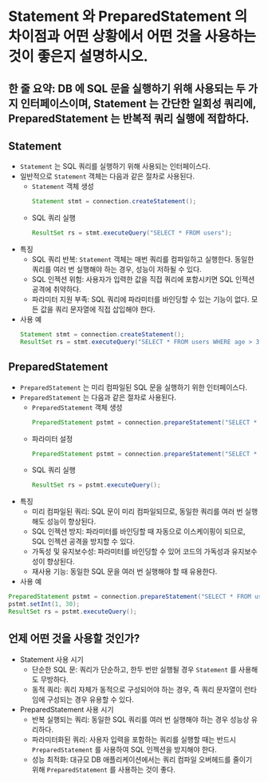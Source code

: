 # Statement 와 PreparedStatement 의 차이점과 어떤 상황에서 어떤 것을 사용하는 것이 좋은지 설명하시오.

## 한 줄 요약: DB 에 SQL 문을 실행하기 위해 사용되는 두 가지 인터페이스이며, Statement 는 간단한 일회성 쿼리에, PreparedStatement 는 반복적 쿼리 실행에 적합하다.

## Statement
- `Statement` 는 SQL 쿼리를 실행하기 위해 사용되는 인터페이스다.
- 일반적으로 `Statement` 객체는 다음과 같은 절차로 사용된다.
    - `Statement` 객체 생성
        ```Java
        Statement stmt = connection.createStatement();
        ```
    - SQL 쿼리 실행
        ```Java
        ResultSet rs = stmt.executeQuery("SELECT * FROM users");
        ```
- 특징
    - SQL 쿼리 반복: `Statement` 객체는 매번 쿼리를 컴파일하고 실행한다. 동일한 쿼리를 여러 번 실행해야 하는 경우, 성능이 저하될 수 있다.
    - SQL 인젝션 위험: 사용자가 입력한 값을 직접 쿼리에 포함시키면 SQL 인젝션 공격에 취약하다.
    - 파라미터 지원 부족: SQL 쿼리에 파라미터를 바인딩할 수 있는 기능이 없다. 모든 값을 쿼리 문자열에 직접 삽입해야 한다.
- 사용 예
    ```Java
    Statement stmt = connection.createStatement();
    ResultSet rs = stmt.executeQuery("SELECT * FROM users WHERE age > 30");
    ```

## PreparedStatement
- `PreparedStatement` 는 미리 컴파일된 SQL 문을 실행하기 위한 인터페이스다.
- `PreparedStatement` 는 다음과 같은 절차로 사용된다.
    - `PreparedStatement` 객체 생성
        ```Java
        PreparedStatement pstmt = connection.prepareStatement("SELECT * FROM users WHERE age > ?");
        ```
    - 파라미터 설정
        ```Java
        PreparedStatement pstmt = connection.prepareStatement("SELECT * FROM users WHERE age > ?");
        ```
    - SQL 쿼리 실행
        ```Java
        ResultSet rs = pstmt.executeQuery();
        ```
- 특징
    - 미리 컴파일된 쿼리: SQL 문이 미리 컴파일되므로, 동일한 쿼리를 여러 번 실행해도 성능이 향상된다.
    - SQL 인젝션 방지: 파라미터를 바인딩할 때 자동으로 이스케이핑이 되므로, SQL 인젝션 공격을 방지할 수 있다.
    - 가독성 및 유지보수성: 파라미터를 바인딩할 수 있어 코드의 가독성과 유지보수성이 향상된다.
    - 재사용 기능: 동일한 SQL 문을 여러 번 실행해야 할 때 유용한다.
- 사용 예
```Java
PreparedStatement pstmt = connection.prepareStatement("SELECT * FROM users WHERE age > ?");
pstmt.setInt(1, 30);
ResultSet rs = pstmt.executeQuery();
```

## 언제 어떤 것을 사용할 것인가?
- Statement 사용 시기
    - 단순한 SQL 문: 쿼리가 단순하고, 한두 번만 실행될 경우 `Statement` 를 사용해도 무방하다.
    - 동적 쿼리: 쿼리 자체가 동적으로 구성되어야 하는 경우, 즉 쿼리 문자열이 런타임에 구성되는 경우 유용할 수 있다.
- PreparedStatement 사용 시기
    - 반복 실행되는 쿼리: 동일한 SQL 쿼리를 여러 번 실행해야 하는 경우 성능상 유리하다.
    - 파라미터화된 쿼리: 사용자 입력을 포함하는 쿼리를 실행할 때는 반드시 `PreparedStatement` 를 사용하여 SQL 인젝션을 방지해야 한다.
    - 성능 최적화: 대규모 DB 애플리케이션에서는 쿼리 컴파일 오버헤드를 줄이기 위해 `PreparedStatement` 를 사용하는 것이 좋다.
